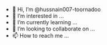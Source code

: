 - 👋 Hi, I’m @hussnain007-toornadoo
- 👀 I’m interested in ...
- 🌱 I’m currently learning ...
- 💞️ I’m looking to collaborate on ...
- 📫 How to reach me ...

<!---
hussnain007-toornadoo/hussnain007-toornadoo is a ✨ special ✨ repository because its `README.md` (this file) appears on your GitHub profile.
You can click the Preview link to take a look at your changes.
--->
